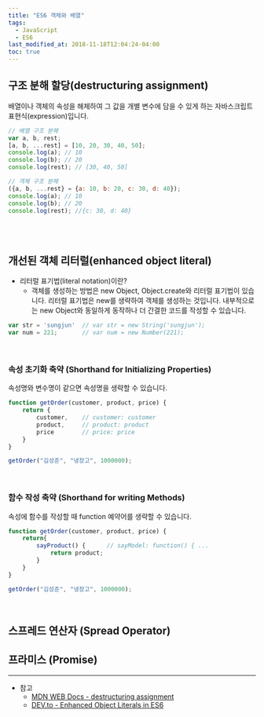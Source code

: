 ```yaml
---
title: "ES6 객체와 배열"
tags:
  - JavaScript
  - ES6
last_modified_at: 2018-11-18T12:04:24-04:00
toc: true
---
```

구조 분해 할당(destructuring assignment)
-
배열이나 객체의 속성을 해체하여 그 값을 개별 변수에 담을 수 있게 하는 자바스크립트 표현식(expression)입니다.
```javascript
// 배열 구조 분해
var a, b, rest;
[a, b, ...rest] = [10, 20, 30, 40, 50];
console.log(a); // 10
console.log(b); // 20
console.log(rest); // [30, 40, 50]

// 객체 구조 분해
({a, b, ...rest} = {a: 10, b: 20, c: 30, d: 40});
console.log(a); // 10
console.log(b); // 20
console.log(rest); //{c: 30, d: 40}
```
<br>
<br>

개선된 객체 리터럴(enhanced object literal)
-

- 리터럴 표기법(literal notation)이란? 
  - 객체를 생성하는 방법은 new Object, Object.create와 리터럴 표기법이 있습니다. 리터럴 표기법은 new를 생략하여 객체를 생성하는 것입니다. 내부적으로는 new Object와 동일하게 동작하나 더 간결한 코드를 작성할 수 있습니다.
```javascript
var str = 'sungjun'  // var str = new String('sungjun');
var num = 221;       // var num = new Number(221);
```

<br>

### 속성 초기화 축약 (Shorthand for Initializing Properties)
속성명와 변수명이 같으면 속성명을 생략할 수 있습니다.
```javascript
function getOrder(customer, product, price) {
    return {
        customer,    // customer: customer
        product,     // product: product  
        price        // price: price
    }
}

getOrder("김성준", "냉장고", 1000000);
```

<br>

### 함수 작성 축약 (Shorthand for writing Methods)
속성에 함수를 작성할 때 function 예약어를 생략할 수 있습니다.
```javascript
function getOrder(customer, product, price) {
    return{
        sayProduct() {		// sayModel: function() { ...
            return product;
        }
    }
}

getOrder("김성준", "냉장고", 1000000);
```

<br>

스프레드 연산자 (Spread Operator)
-

프라미스 (Promise)
-

- - -
* 참고
  - [MDN WEB Docs - destructuring assignment](https://developer.mozilla.org/ko/docs/Web/JavaScript/Reference/Operators/Destructuring_assignment)
  - [DEV.to - Enhanced Object Literals in ES6](https://dev.to/sarah_chima/enhanced-object-literals-in-es6-a9d)
